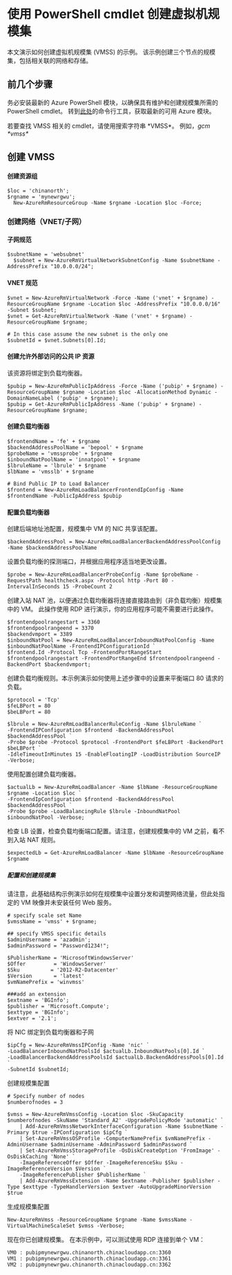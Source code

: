 <properties
    pageTitle="使用 PowerShell cmdlet 创建虚拟机规模集 | Azure"
    description="开始使用 Azure PowerShell cmdlet 来创建和管理你的第一个 Azure 虚拟机规模集"
    services="virtual-machines-windows"
    documentationcenter=""
    author="danielsollondon"
    manager="timlt"
    editor=""
    tags="azure-resource-manager"
    translationtype="Human Translation" />
<tags
    ms.assetid="430d9d64-1f35-48f0-a4fd-9b69910ffa59"
    ms.service="virtual-machines-windows"
    ms.workload="infrastructure-services"
    ms.tgt_pltfrm="na"
    ms.devlang="na"
    ms.topic="article"
    ms.date="02/21/2017"
    wacn.date="04/17/2017"
    ms.author="danielsollondon"
    ms.sourcegitcommit="e0e6e13098e42358a7eaf3a810930af750e724dd"
    ms.openlocfilehash="70f3e0a9e54d46691a986773be4e7f9a23d23e6d"
    ms.lasthandoff="04/06/2017" />

# <a name="creating-virtual-machine-scale-sets-using-powershell-cmdlets"></a>使用 PowerShell cmdlet 创建虚拟机规模集
本文演示如何创建虚拟机规模集 (VMSS) 的示例。 该示例创建三个节点的规模集，包括相关联的网络和存储。

## <a name="first-steps"></a>前几个步骤
务必安装最新的 Azure PowerShell 模块，以确保具有维护和创建规模集所需的 PowerShell cmdlet。
转到[此处](http://aka.ms/webpi-azps)的命令行工具，获取最新的可用 Azure 模块。

若要查找 VMSS 相关的 cmdlet，请使用搜索字符串 \*VMSS\*。 例如，_gcm \*vmss\*_

## <a name="creating-a-vmss"></a>创建 VMSS
#### <a name="create-resource-group"></a>创建资源组

    $loc = 'chinanorth';
    $rgname = 'mynewrgwu';
      New-AzureRmResourceGroup -Name $rgname -Location $loc -Force;

### <a name="create-networking-vnet--subnet"></a>创建网络（VNET/子网）
#### <a name="subnet-specification"></a>子网规范

    $subnetName = 'websubnet'
      $subnet = New-AzureRmVirtualNetworkSubnetConfig -Name $subnetName -AddressPrefix "10.0.0.0/24";

#### <a name="vnet-specification"></a>VNET 规范

    $vnet = New-AzureRmVirtualNetwork -Force -Name ('vnet' + $rgname) -ResourceGroupName $rgname -Location $loc -AddressPrefix "10.0.0.0/16" -Subnet $subnet;
    $vnet = Get-AzureRmVirtualNetwork -Name ('vnet' + $rgname) -ResourceGroupName $rgname;

    # In this case assume the new subnet is the only one
    $subnetId = $vnet.Subnets[0].Id;

#### <a name="create-public-ip-resource-to-allow-external-access"></a>创建允许外部访问的公共 IP 资源
该资源将绑定到负载均衡器。

    $pubip = New-AzureRmPublicIpAddress -Force -Name ('pubip' + $rgname) -ResourceGroupName $rgname -Location $loc -AllocationMethod Dynamic -DomainNameLabel ('pubip' + $rgname);
    $pubip = Get-AzureRmPublicIpAddress -Name ('pubip' + $rgname) -ResourceGroupName $rgname;

#### <a name="create-load-balancer"></a>创建负载均衡器

    $frontendName = 'fe' + $rgname
    $backendAddressPoolName = 'bepool' + $rgname
    $probeName = 'vmssprobe' + $rgname
    $inboundNatPoolName = 'innatpool' + $rgname
    $lbruleName = 'lbrule' + $rgname
    $lbName = 'vmsslb' + $rgname

    # Bind Public IP to Load Balancer
    $frontend = New-AzureRmLoadBalancerFrontendIpConfig -Name $frontendName -PublicIpAddress $pubip

#### <a name="configure-load-balancer"></a>配置负载均衡器
创建后端地址池配置，规模集中 VM 的 NIC 共享该配置。

    $backendAddressPool = New-AzureRmLoadBalancerBackendAddressPoolConfig -Name $backendAddressPoolName

设置负载均衡的探测端口，并根据应用程序适当地更改设置。

    $probe = New-AzureRmLoadBalancerProbeConfig -Name $probeName -RequestPath healthcheck.aspx -Protocol http -Port 80 -IntervalInSeconds 15 -ProbeCount 2

创建入站 NAT 池，以便通过负载均衡器将连接直接路由到（非负载均衡）规模集中的 VM。 此操作使用 RDP 进行演示，你的应用程序可能不需要进行此操作。

    $frontendpoolrangestart = 3360
    $frontendpoolrangeend = 3370
    $backendvmport = 3389
    $inboundNatPool = New-AzureRmLoadBalancerInboundNatPoolConfig -Name $inboundNatPoolName -FrontendIPConfigurationId `
    $frontend.Id -Protocol Tcp -FrontendPortRangeStart $frontendpoolrangestart -FrontendPortRangeEnd $frontendpoolrangeend -BackendPort $backendvmport;

创建负载均衡规则。本示例演示如何使用上述步骤中的设置来平衡端口 80 请求的负载。

    $protocol = 'Tcp'
    $feLBPort = 80
    $beLBPort = 80

    $lbrule = New-AzureRmLoadBalancerRuleConfig -Name $lbruleName `
    -FrontendIPConfiguration $frontend -BackendAddressPool $backendAddressPool `
    -Probe $probe -Protocol $protocol -FrontendPort $feLBPort -BackendPort $beLBPort `
    -IdleTimeoutInMinutes 15 -EnableFloatingIP -LoadDistribution SourceIP -Verbose;

使用配置创建负载均衡器。

    $actualLb = New-AzureRmLoadBalancer -Name $lbName -ResourceGroupName $rgname -Location $loc `
    -FrontendIpConfiguration $frontend -BackendAddressPool $backendAddressPool `
    -Probe $probe -LoadBalancingRule $lbrule -InboundNatPool $inboundNatPool -Verbose;

检查 LB 设置，检查负载均衡端口配置。请注意，创建规模集中的 VM 之前，看不到入站 NAT 规则。

    $expectedLb = Get-AzureRmLoadBalancer -Name $lbName -ResourceGroupName $rgname

##### <a name="configure-and-create-the-scale-set"></a>配置和创建规模集
请注意，此基础结构示例演示如何在规模集中设置分发和调整网络流量，但此处指定的 VM 映像并未安装任何 Web 服务。

    # specify scale set Name
    $vmssName = 'vmss' + $rgname;

    ## specify VMSS specific details
    $adminUsername = 'azadmin';
    $adminPassword = "Password1234!";

    $PublisherName = 'MicrosoftWindowsServer'
    $Offer         = 'WindowsServer'
    $Sku          = '2012-R2-Datacenter'
    $Version       = 'latest'
    $vmNamePrefix = 'winvmss'

    ###add an extension
    $extname = 'BGInfo';
    $publisher = 'Microsoft.Compute';
    $exttype = 'BGInfo';
    $extver = '2.1';

将 NIC 绑定到负载均衡器和子网

    $ipCfg = New-AzureRmVmssIPConfig -Name 'nic' `
    -LoadBalancerInboundNatPoolsId $actualLb.InboundNatPools[0].Id `
    -LoadBalancerBackendAddressPoolsId $actualLb.BackendAddressPools[0].Id `
    -SubnetId $subnetId;

创建规模集配置

    # Specify number of nodes
    $numberofnodes = 3

    $vmss = New-AzureRmVmssConfig -Location $loc -SkuCapacity $numberofnodes -SkuName 'Standard_A2' -UpgradePolicyMode 'automatic' `
        | Add-AzureRmVmssNetworkInterfaceConfiguration -Name $subnetName -Primary $true -IPConfiguration $ipCfg `
        | Set-AzureRmVmssOSProfile -ComputerNamePrefix $vmNamePrefix -AdminUsername $adminUsername -AdminPassword $adminPassword `
        | Set-AzureRmVmssStorageProfile -OsDiskCreateOption 'FromImage' -OsDiskCaching 'None' `
        -ImageReferenceOffer $Offer -ImageReferenceSku $Sku -ImageReferenceVersion $Version `
        -ImageReferencePublisher $PublisherName `
        | Add-AzureRmVmssExtension -Name $extname -Publisher $publisher -Type $exttype -TypeHandlerVersion $extver -AutoUpgradeMinorVersion $true

生成规模集配置

    New-AzureRmVmss -ResourceGroupName $rgname -Name $vmssName -VirtualMachineScaleSet $vmss -Verbose;

现在你已创建规模集。 在本示例中，可以测试使用 RDP 连接到单个 VM：

    VM0 : pubipmynewrgwu.chinanorth.chinacloudapp.cn:3360
    VM1 : pubipmynewrgwu.chinanorth.chinacloudapp.cn:3361
    VM2 : pubipmynewrgwu.chinanorth.chinacloudapp.cn:3362
<!--Update_Description: wording update-->
